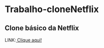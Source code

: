 # Trabalho-cloneNetflix
<h2>Clone básico da Netflix</h2>
<div>LINK:<a href="https://lauroscher.github.io/Trabalho-cloneNetflix/Netflix%20clone/" target="_blank"> Clique aqui!</a></div>
